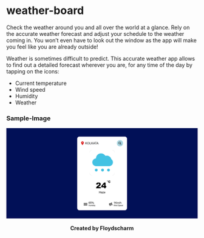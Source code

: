 # weather-board
Check the weather around you and all over the world at a glance. Rely on the accurate weather forecast and adjust your schedule to the weather coming in. You won’t even have to look out the window as the app will make you feel like you are already outside!

Weather is sometimes difficult to predict. This accurate weather app allows to find out a detailed forecast wherever you are, for any time of the day by tapping on the icons:

- Current temperature
- Wind speed
- Humidity
- Weather

### Sample-Image
![Homepage](demo/demoimg.png)

<p align="center"><b>Created by Floydscharm</b></p>
